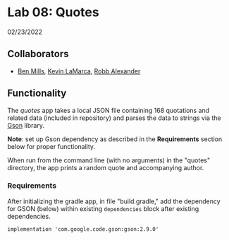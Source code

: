 # Lab 08: Quotes
02/23/2022

## Collaborators 
 * [Ben Mills](https://github.com/akkanben), [Kevin LaMarca](https://github.com/KevLaMDev), [Robb Alexander](https://github.com/RobbMAlexander)


## Functionality 

The *quotes* app takes a local JSON file containing 168 quotations and related data (included in repository) and parses the data to strings via the [Gson](https://github.com/google/gson) library.

**Note**: set up Gson dependency as described in the **Requirements** section below for proper functionality.

When run from the command line (with no arguments) in the "quotes" directory, the app prints a random quote and accompanying author.

### Requirements

After initializing the gradle app, in file "build.gradle," add the dependency for GSON (below) within existing `dependencies` block after existing dependencies.

`implementation 'com.google.code.gson:gson:2.9.0'`

